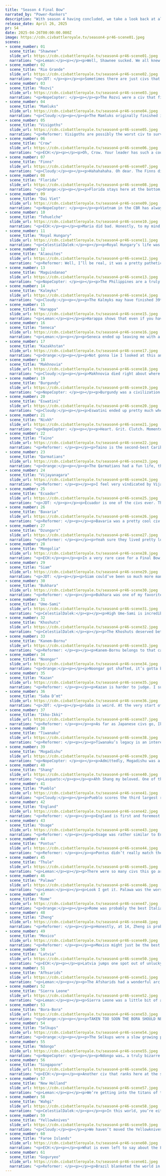 ```yaml
---
title: "Season 4 Final Bow"
narrated_by: "Power-Rankers"
description: "With season 4 having concluded, we take a look back at all 61 civs and decide where we think they REALLY deserved to finish."
release_date: April 26, 2025
pr: S4
date: 2025-04-26T00:00:00.000Z
image: https://cdn.civbattleroyale.tv/season4-pr46-scene01.jpeg
scenes:
- scene_number: 01
  scene_title: "Shawnee"
  slide_url: https://cdn.civbattleroyale.tv/season4-pr46-scene01.jpeg
  narration: "<p>Leman:</p><p></p><p>Well, Shawnee sucked. We all knew they were gonna suck. It's hard to be the American civ that starts in the middle of it all. Shawnee was a civ that didn’t open Liberty or Tradition, got quickly boxed in and rushed down without the strength, bonuses, or moxie to fight against all their neighbors. Even though they were a patent failure, Shawnee at least got to sit in the sub for a second or two when they grabbed that city from Mexico. They promptly died, I know, but dying right after your finest moment turned out to be something of a theme this cbr. </p>"
- scene_number: 02
  scene_title: "Rio Grande"
  slide_url: https://cdn.civbattleroyale.tv/season4-pr46-scene02.jpeg
  narration: "<p>JDT: </p><p></p><p>Sometimes there are just civs that live doing nothing and die doing nothing. Rio Grande slots into that niche pretty well. In retrospect, they are eerily similar to another cool civ that was just absolutely hammered by neighbouring powers notably stronger than they were - X3 Brazil. Both came into the royale with very solid mid-tier projections, being seen as nations with decent past results and decent AI who are hampered by being hemmed in by bigger fish. Both proceeded to buttfumble the chances they had by not settling well early, which was further devastated by game-ruining wars with a much stronger neighbour up north. While it did take a while for them to die, they were on the backfoot from the start, getting pummeled by New Holland, Tiwanaku and even Bora Bora. Really, their biggest contribution is acting as an engine for two of the games most memorable powers in Tiwanaku and Bora. Maybe next time we can get the cowboy, and not the cow. </p>"
- scene_number: 03
  scene_title: "Rozvi"
  slide_url: https://cdn.civbattleroyale.tv/season4-pr46-scene03.jpeg
  narration: "<p>NopeCopter: </p><p></p><p>The Rozvi were a civ that filled an unappreciated role in the epic that was X4 - that of an early-game conqueror struck down for their bloodthirstiness, someone to establish the stakes and then quickly get snuffed out. They had their one cool moment, and then spent the rest of the game rotting - a really unfortunate fate for such a cool civ (I’m not biased trust me). I suppose it’s not all bad, their one cool moment was still more than what some other civs achieved, but there’s a reason they’re third-to-last on the rankings - one city capture doesn’t make up for all the time spent as a rump state.</p>"
- scene_number: 04
  scene_title: "Mamluks"
  slide_url: https://cdn.civbattleroyale.tv/season4-pr46-scene04.jpeg
  narration: "<p>Cloudy:</p><p></p><p>The Mamluks originally finished in a dismal 52nd, but we decided that still wasn’t bad enough and dropped them to 58th. They tried a little bit at the start but then they got absolutely destroyed and deserved it.</p>"
- scene_number: 05
  scene_title: "Visigoths"
  slide_url: https://cdn.civbattleroyale.tv/season4-pr46-scene05.jpeg
  narration: "<p>Reformer: Visigoths are possibly the worst civ to survive to the top half of civs. All you need to see is the -34 on the slide. They barely deserve a mention. To match their non-existent presence in the game. Let’s hope next season’s Iberia is a bit more lively. </p>"
- scene_number: 06
  scene_title: "Crow"
  slide_url: https://cdn.civbattleroyale.tv/season4-pr46-scene06.jpeg
  narration: "<p>ECH:</p><p></p><p>Oh, Crow. Your leader has such a cool IRL history, it actually quite saddens me that this is where you end up but it’s hard to justify any higher, truly. I suppose we can all be glad you had one slight bright spot in the early episodes - that one counter-invasion that looked set to take down the Yellowknives - that may give some folks satisfaction that you have potential. Not here though, Joe Medicine Crow.</p>"
- scene_number: 07
  scene_title: "Finns"
  slide_url: https://cdn.civbattleroyale.tv/season4-pr46-scene07.jpeg
  narration: "<p>Cloudy:</p><p></p><p>Hahahahaha. Oh dear. The Finns did nothing all season, never captured a city, and wrote themselves out of the game through sheer laziness. With only 5 cities to their name, they would have died quickly if someone remembered that they existed, so we’ve dropped them a whopping 22 places. </p>"
- scene_number: 08
  scene_title: "Florida"
  slide_url: https://cdn.civbattleroyale.tv/season4-pr46-scene08.jpeg
  narration: "<p>Orange:</p><p></p><p>Florida stays here at the bottom, they really did not do much in the royale and kinda just waited for their defeat. What I find more interesting is that they feel like they had more presence than this because they got eliminated in part 26. It feels like they did more than they actually did, but MacGregor’s greatest scam was making us think he’d be more crazy than he was.</p>"
- scene_number: 09
  scene_title: "Dai Viet"
  slide_url: https://cdn.civbattleroyale.tv/season4-pr46-scene09.jpeg
  narration: "<p>NopeCopter: </p><p></p><p>Vietnam in the CBR has always been a land of extremes. On the one hand, you have Mk. 2’s Vietnam, one of the mightiest and most iconic civs in series history, seizing Southeast Asia and southern China and then tearing west all the way to the gates of the Middle East. Then, on the other hand, you have X2’s Vietnam, maybe the shittiest civ in series history, who did practically nothing of note whatsoever. Dai Viet unfortunately leaned more towards the latter end of the spectrum - they were a defensive and religious powerhouse, sure, but they never fought a good war in their entire history and they crumbled as soon as their natural defenses faltered. They died in 54th, and that’s about where they deserved to land. At least the holy wars were fun.</p>"
- scene_number: 10
  scene_title: "Tehuelche"
  slide_url: https://cdn.civbattleroyale.tv/season4-pr46-scene10.jpeg
  narration: "<p>ECH:</p><p></p><p>Maria did bad. Honestly, to my mind, a real F tier performance overall, bottom 5 even (although clearly my peers are a tad more generous). Here’s the thing, everyone recognises that the Southern Cone of South America is a fairly difficult starting region, with mediocre terrain, slow movement and a tendency to get boxed in by civs to the north that start stronger and can block off the hills to get further up. The thing is, the Tehuelche had the capacity to surpass these barriers, plenty of land and a failed neighbour in Rio Grande they could have taken advantage of. Instead, the Tehuelche settled slowly and were shockingly bad at building up the cities they did build; in the CBR the quiet lynchpin of victory is infrastructure, developing your land and thus having great stats. Look at the Afsharids or eventual winner Goguryeo for the opposite of Tehuelche, who had bare lands and 7 science by the end of episode 2. Bora-Bora showing up and clowning on them was the perfect lesson ender, and I think Tehuelche should be grateful for 52nd here.</p>"
- scene_number: 11
  scene_title: "Royal Hungary"
  slide_url: https://cdn.civbattleroyale.tv/season4-pr46-scene11.jpeg
  narration: "<p>CelestialDalek:</p><p></p><p>Royal Hungary’s life was disappointing. They started out with a quick and dirty war against Bavaria where they took Regensburg, making up for their tepid settling pace. Unfortunately, it didn’t help enough. After the initial war, they stagnated, while Latvia and Bavaria quickly boxed them in. The walls were closing in on them when Latvia took Komarom. The walls closed in on them when a nasty coalition war led to them losing half of their remaining cities. It looked like they had some more hope when they and Latvia teamed up on Bavaria. But it wasn’t enough. It never was. Bathory tried a lot of things, but never committed hard enough. She was more focused on a long-distance relationship with Daji. At long last, the two serial killers are together in the Babyloanian submarine, making out and killing their servants for shits and giggles. I think that’s all that she wanted, really. </p>"
- scene_number: 12
  scene_title: "Alaouites"
  slide_url: https://cdn.civbattleroyale.tv/season4-pr46-scene12.jpeg
  narration: "<p>Reformer: Well, I’ll be real, it was a pretty pathetic attempt. At this point I’m not sure Morocco is that great of a TSL. Back in mk2 Morocco did do better, but it’s a nominal improvement. I don’t remember if Morocco was coastal, but for Alaouites being unable to improve sea resources is a pretty big malus. The region doesn’t exactly lend itself to food richness. Now we do know that food-poor regions can produce strong contestants (e.g. Tiwanaku), but I have to imagine that more often than not, this is a serious setback. Sure, it saved them from naval invasions a few times, but I’m not sure the prize is worth the cost here. Maybe we should just give a Tunis TSL a chance again…but I really like the Almohads…agonizing. Let’s hope one of these guys can walk in the Vandals’ footsteps, because Alaouites certainly wasn’t it. </p>"
- scene_number: 13
  scene_title: "Maguindanao"
  slide_url: https://cdn.civbattleroyale.tv/season4-pr46-scene13.jpeg
  narration: "<p>NopeCopter: </p><p></p><p>The Philippines are a truly cursed region in the CBR, seemingly destined never to have a successful contender. Maguindanao was admittedly created in part to try and break that curse, with their militaristic biases and strong position that miraculously worked much better in the CBR than it did in any of my test games. Unfortunately, it’s not called a curse because it produces the expected outcome. Like Mk. 2’s Philippines before them, Maguindanao was reduced from a genuine contender to an early grave by constant, relentless invasions from all sides. Admittedly, with an overperforming Singapore on one side and the Wahgi on the other, maybe Maguindanao never truly stood a chance to begin with. But it’s clear from their highest highs that 60th was far, far too low a rank for Maguindanao. 49th still isn’t impressive by any means, of course, but hopefully this 11-rank jump better reflects just how hard Mag fought.</p>"
- scene_number: 14
  scene_title: "Kalmyks"
  slide_url: https://cdn.civbattleroyale.tv/season4-pr46-scene14.jpeg
  narration: "<p>Cloudy:</p><p></p><p>The Kalmyks may have finished 39th, but we think 48th is more appropriate for the civ that was first to lose its capital, miraculously got it back, lost their second city, and then never recovered. They spent most of the game as an irrelevant rump and gave away some of the few cities they already had to civs like Bukhara. They might have ended up even lower in the final bow if they hadn’t posthumously won our hearts by spawning back in every turn during total war due to an unexpected quirk of their unique ability, making them nearly impossible to kill.</p>"
- scene_number: 15
  scene_title: "Harappa"
  slide_url: https://cdn.civbattleroyale.tv/season4-pr46-scene15.jpeg
  narration: "<p>Leman:</p><p></p><p>Harappa shows that even if you have a strong early game economy, if you do not settle, you don’t build any army, you’re just going to slowly get ground down by your neighbors. Being killed off by the Khoshuts was just embarrassing. However, for that strong economy, and that slight bit of potential Harappa showed in the early game, they get this sizeable bump in the final bow. Also I like them.</p>"
- scene_number: 16
  scene_title: "Seneca"
  slide_url: https://cdn.civbattleroyale.tv/season4-pr46-scene16.jpeg
  narration: "<p>Leman:</p><p></p><p>Seneca ended up leaving me with a positive impression in my mind, because of how scrappy and tenacious they ended up being, but make no mistake, they did a bad job. This is the civ we put in second place at the start of the game and here they are rounding out the bottom quartile. Because despite all their antics, they did a bad job.</p>"
- scene_number: 17
  scene_title: "Kazakhstan"
  slide_url: https://cdn.civbattleroyale.tv/season4-pr46-scene17.jpeg
  narration: "<p>Orange:</p><p></p><p>Not gonna lie I looked at this and thought “what the fuck did Kazakhstan do why are they 45th?” But apparently they had an actual empire for a bit going up the urals and into the arctic, so that was neat. They then got their shit rocked by the Selkups.</p>"
- scene_number: 18
  scene_title: "Makhnovia"
  slide_url: https://cdn.civbattleroyale.tv/season4-pr46-scene18.jpeg
  narration: "<p>Cloudy:</p><p></p><p>Makhnovia died right about where we felt they should. They struggled for most of the game but they had at least a little bit of spark to them, a fleeting demonstration of life and grit and spirit. Too bad they made a lot of really bad decisions and it was all for nothing. At least they fought until the end.</p>"
- scene_number: 19
  scene_title: "Burgundy"
  slide_url: https://cdn.civbattleroyale.tv/season4-pr46-scene19.jpeg
  narration: "<p>NopeCopter: </p><p></p><p>Burgundy was a civilization that, in a just world, would have been a regional power. They settled well, fought well, and managed the nightmarish scenario of constant coalition wars about as well as they could have. If not for one mistake, not pushing England off the mainland, perhaps they could have even gotten away with it. Instead, the cheap tactics of their neighbors brought them down before their time. Burgundy sees a healthy raise in their final score because, yeah, from an objective standpoint they spent most of the game in a MUCH better position than any of their neighbors, they played the game well, and they only died as early as they did because their neighbors wouldn’t lay off them. So long, and thanks for making the Hundred Years’ War an actually entertaining regional rivalry.</p>"
- scene_number: 20
  scene_title: "Eswatini"
  slide_url: https://cdn.civbattleroyale.tv/season4-pr46-scene20.jpeg
  narration: "<p>Cloudy:</p><p></p><p>Eswatini ended up pretty much where they deserved—not in the bottom-most bottom tier, but in the next tier above that, the chronic no-hopers. Their game was far from uneventful—they fought in many wars, settled Madagascar, and defended heroically against numerous neighbors—but they had a bad habit of giving away cities in peace treaties and hemorrhaging outlying cities to civs they could have beaten, starting from episode 2 when they lost their second city to Rozvi. Later, they kept making impressions on us by getting repeatedly liberated and refusing to stay dead. But sadly for them, most of those impressions were pretty bad.</p>"
- scene_number: 21
  scene_title: "Nivkh"
  slide_url: https://cdn.civbattleroyale.tv/season4-pr46-scene21.jpeg
  narration: "<p>NopeCopter: </p><p></p><p>Heart. Grit. Clutch. Momentum. Wanting It More. These are the five Poblometrics, the truest and most accurate method of measuring a Civ’s odds of success, measuring not what a civ theoretically is but what their true essence is. This method of ranking was first devised as a way to explain how the Nivkh were beating the seemingly-superior Ikko-Ikki, in a way making the Nivkh the icon of the Poblometrics. Which is hilarious, considering how the Nivkh fumbled a chance at relevance so hard. They did admittedly have solid stats, and most of their failures came from their unfortunate position between Goguryeo and the Thule, but they only even ended up in that mess because they failed to take completely undefended Goguryeo lands. Most of their game was just a respectable but ultimately fruitless struggle for survival. In the high 40s they go.</p>"
- scene_number: 22
  scene_title: "Taino"
  slide_url: https://cdn.civbattleroyale.tv/season4-pr46-scene22.jpeg
  narration: "<p>Reformer: </p><p></p><p>Taino is the second-best Caribbean civ we’ve had. Yyyeah. I mean the competition is Jamaica and Haiti. Which ain’t much. But also Buccs! So you know what the region can do when the stars align. Unfortunately for the civs that came after the Buccs, it seems that the stars will only align once. In this context of incredibly abysmal performance, Taino’s run is pretty alright. I mean, they lived till 28th! That’s gotta be worth something. They didn’t do much besides live long and maintain respectable tech, but hey, baby steps, baby steps. At this rate, we’ll have a top ten power out of Caribbean in like…a few years. Something to look forward to!</p>"
- scene_number: 23
  scene_title: "Qarmatians"
  slide_url: https://cdn.civbattleroyale.tv/season4-pr46-scene23.jpeg
  narration: "<p>Orange:</p><p></p><p>The Qarmatians had a fun life, they absolutely sucked except for a few sparse moments of ecstasy, and an incredible number of revives. They started out failing to settle at all, then pulled out a huge win against the Afsharids then followed it up with a few more nice captures, before going back to doing jack shit until they got eliminated. Then the real fun happened as they got revived an incredible number of times and no I’m not going to count how many, but it’s a lot, maybe the most we’ve ever had.</p>"
- scene_number: 24
  scene_title: "Vijayanagara"
  slide_url: https://cdn.civbattleroyale.tv/season4-pr46-scene24.jpeg
  narration: "<p>Reformer: </p><p></p><p>I feel very vindicated by Vijayanagara’s performance, and further by what seems like will be a very meagre legacy. I was assured they would do well, and look how that went! Disappointment, disappointment, disappointment.There was a brief period where they were kind of gaming, but it was brief indeed. At most they were impressive when defending, but it’s not hard to defend when the terrain is rough and the approaches are limited. They made South India into their prison and then cherished it like it was something worth celebrating. Let’s hope we’ll get a good South Indian contestant next season. </p>"
- scene_number: 25
  scene_title: "Ecuador"
  slide_url: https://cdn.civbattleroyale.tv/season4-pr46-scene25.jpeg
  narration: "<p>JDT: </p><p></p><p>Ecuador is one of the civs ever. They aren’t the most egregiously boring civ. But to call them exciting is a gross mischaracterization. Hemmed into Northern South America, Ecuador never really got a chance to shine due to the Amazon and the strong settlements of their neighbours. All they really wound up doing was developing at a leisurely pace whilst building an army, the perennial mid tier. Wars with New Holland and Mexico both failed to create any expected gains thanks to jungle terrain and their own incompetence. Eventually, however, Ecuador did something that such notable nothingburgers like Kurdistan and the Finns failed to do - they took a city. Granted, it's the worst city capture of all time, requiring multiple parts to take Lukurmata from a collapsing Tiwanaku and eventually failing to finish the job, leaving Bora Bora and New Holland to scramble for the remains. But hey, that fumble prevents them from being the most forgettable civ of all time, because at least they have a failure people will remember them for. Also, when they got swept by Mexico, that was at least a pretty exciting part, so I gotta give em that. </p>"
- scene_number: 26
  scene_title: "Bavaria"
  slide_url: https://cdn.civbattleroyale.tv/season4-pr46-scene26.jpeg
  narration: "<p>Reformer: </p><p></p><p>Bavaria was a pretty cool civ in like the first five episodes. Or something like that. Being cool for one eighth of a season doesn’t net you much sympathy, so down they go. 36th seems more apt. Though personally I would’ve put them even lower, somewhere in the 40s. </p><p></p><p>Now that I think about it, Bavaria essentially had gifted child syndrome. That’s rough buddy.</p>"
- scene_number: 27
  scene_title: "Dzungars"
  slide_url: https://cdn.civbattleroyale.tv/season4-pr46-scene27.jpeg
  narration: "<p>Reformer: </p><p></p><p>Yeah sure they lived pretty long, but so what? The most memorable part of Dzungars was fielding an outdated army the whole game, followed by failing to cripple Selkups, followed by failing to cripple Khoshuts. Awful things to remember a civ by. Ah, early on they looked…well, mildly promising! I never held much hope for these guys, I’ll be real. But my hope for them was never zero. It would’ve been such a cool reversal. Snatching victory from the jaws of defeat. But naaahhh had to be a gremlin. That’s what really unites the three Oirats of the season. They were all just fucking around. I think that’s worth respecting. </p>"
- scene_number: 28
  scene_title: "Mongolia"
  slide_url: https://cdn.civbattleroyale.tv/season4-pr46-scene28.jpeg
  narration: "<p>ECH:</p><p></p><p>In a very rare case for a Final Bow, Mongolia has ended up in the same rank they died in, huh! What’s up with that? Well, I can speculate that they were a prototypical ‘fine’ civ. They had some cool moments surpassing ‘fine’ - like their adoption of Freedom and the pushbacks against Shang - alongside some mediocre moments like the initial losses to Shang that dented their average, but the usual perception of Mongolia was ‘fine’. They settled fine, had fine enough stats, had a fine spattering of fans but rarely outright hype, and died in a fine, semi-heroic but ultimately irrelevant last stand to the season winner. As such, why deviate from the rank they died in, it’s already a fine enough place to put them!</p>"
- scene_number: 29
  scene_title: "Siam"
  slide_url: https://cdn.civbattleroyale.tv/season4-pr46-scene29.jpeg
  narration: "<p>JDT: </p><p></p><p>Siam could’ve been so much more man. They had such a glowing and fun set of test performances and such a cool unique line. They played their early game to a tee, settling excellently and building a good tech turtle. Then they just kinda did nothing for a while. It was frustrating. By the time they realized they had to actually do things to win the game, it was too little too late. They were too lethargic when attacking the remnants of Vietnam, were thoroughly outscaled by Singapore and Zheng, and failed to capitalize on the failures of India’s clown trio. Really, when Singapore came knocking, it was no surprise they folded. What was surprising was that their final death came at the hands of Gogurt and Wahgi, the first symptom of the global projection that defined the endgame. I really wanted to like Rama. But he didn’t give me enough reasons to like him. </p>"
- scene_number: 30
  scene_title: "Bukhara"
  slide_url: https://cdn.civbattleroyale.tv/season4-pr46-scene30.jpeg
  narration: "<p>Reformer: </p><p></p><p>Bukhara was one of my favorites. Not to begin with, though. I voted for Khiva or something, and notably I was and still am a massive Afsharid fan. But they had so much grit, heart, clutch, and wanting it more. How could you not love these spicy lil guys? Always showing off bigger civs like it was no big deal. Central Asia can be proud, Bukhara did the region well. It’s a rough TSL to pull off, as we’ve seen. Siberia is just next door, the Himalayas are impregnable, and civs from the south are often hard to contend with too. The neighborhood certainly doesn’t help. Mostly flat terrain with tough neighbors…yikes. Makes Bukhara all that much more impressive. Kudos to them. </p>"
- scene_number: 31
  scene_title: "Ume-Sami"
  slide_url: https://cdn.civbattleroyale.tv/season4-pr46-scene31.jpeg
  narration: "<p>CelestialDalek:</p><p></p><p>High Ume-Sami is incredibly generous. They might not have been Visigoth levels of useless, but they were pretty much invisible the entire game. Just how useless? Their second city capture was during total war. The entire game, they looked like a mid-tier contender, able to take on the Finns, but they never did. They lost one war to the Faroes, gave up, and ate shit until they died of shit poisoning. We ranked them fairly high consistently because we thought that they’d wake up somewhere, somehow, and do something. But they never did. They skipped work every day of their life and then retired. Fuck you, Ume-Sami, for getting our hopes up that you’d paint the map in your beautiful colors. I regret ranking them 39th, because they deserved lower and I didn’t remember just how fucking useless they were until I started writing this. </p>"
- scene_number: 32
  scene_title: "Khoshuts"
  slide_url: https://cdn.civbattleroyale.tv/season4-pr46-scene32.jpeg
  narration: "<p>CelestialDalek:</p><p></p><p>The Khoshuts deserved better. They looked like they were doing mediocre in the very beginning, until an utterly moronic peace deal led to them ceding the unthreatened city of Lhasa to the Dzungars and making their empire into a bizarre snake-like creature. Then, for a while, they did absolutely nothing. </p><p></p><p>Until they killed Harappa. </p><p></p><p>All of Harappa’s neighbors were ganging up on them, but by some miracle the Khoshuts came out of the coalition war with ALL of Harappa’s cities. This didn’t make them a major power by any means, but they were respectable. They became even more respectable by fending off a coalition war and retaking Lhasa. But then, the Afsharids came, and ate their empire in one gulp.</p><p></p><p>The Khoshuts played quite well after their initial diplomatic blunder. In the end, that diplomatic blunder probably wouldn’t have helped much. They were never a frontrunner: Harappa was so small that their complete capture turned the Khoshuts only into a mid-tier power. It’s fitting that they’re pretty much right at the middle.</p>"
- scene_number: 33
  scene_title: "Kanem-Bornu"
  slide_url: https://cdn.civbattleroyale.tv/season4-pr46-scene33.jpeg
  narration: "<p>Reformer: </p><p></p><p>Kanem-Bornu belongs to that caste of most respectable civs: the caste of underdogs that punched above their weightclass. For the vast majority of their existence they were fighting statistically superior foes, and without fail, they triumphed. The most staggering of these triumphs was against Saba-D’mt, of course - the promised child of Africa, with everything given to them on a silver platter. Kanem humiliated them twice, if memory serves. Of course, Kanem did eventually die, but it was a life well lived, full of underdog adventures. What more could you hope for?</p>"
- scene_number: 34
  scene_title: "Noongar"
  slide_url: https://cdn.civbattleroyale.tv/season4-pr46-scene34.jpeg
  narration: "<p>Orange:</p><p></p><p>Noongar got shafted, it’s gotta be said. They were shafted nearly the entire game, sadly often of their own accord. They were in constant struggle the whole time and I feel sorry for them. And you know what the total war hurt them most, Palawa should’ve died before them, they got shafted there too. But within all the shafting, their own inability to break out brings them down here to the low 20s.</p>"
- scene_number: 35
  scene_title: "Kazan"
  slide_url: https://cdn.civbattleroyale.tv/season4-pr46-scene35.jpeg
  narration: "<p>Reformer: </p><p></p><p>Kazan is harder to judge. I suppose, then, it makes sense that they more or less keep their middling position just above 30. Kazan got off to a middling start, peaked when Kazakhstan collapsed, and then continued on a middling trajectory. Most people, including rankers, probably remember them for that brief time in the spotlight, and so they get to stay in the top half of civs, even if just by their average rank they should probably be lower.</p>"
- scene_number: 36
  scene_title: "Saba D’mt"
  slide_url: https://cdn.civbattleroyale.tv/season4-pr46-scene36.jpeg
  narration: "<p>JDT: </p><p></p><p>Saba is weird. At the very start of the game, we saw them fall to the valleys of last place, wrought by their inactive settling and the Mamluks forward settling them in Sudan. But then something incredible happened. Buoyed by Mogadishu’s massive trade routes, Saba entered their first golden age, supercharging their production and growth from bottom feeders to the best in the cylinder. With this immense production spike, they built a strong empire, bloodying the Mamluks and Kanem Bornu and rising to become one of Africa’s big three thanks to the retention of a pretty good statline. Unfortunately, pretty good was all we ever got of them. </p><p></p><p>Scraps with Ndongo, Sierra Leone and Pontus went nowhere, while their “pretty good” stats began to look increasingly dismal thanks to their neighbours simply outscaling them. Meanwhile, their whipping boy of Mogadishu managed to somehow recover from perpetual mediocrity and build a very advanced statline for themselves going into the endgame. Follow this up with continued stalled wars, and you got a recipe for a downfall, brought expressly at the hands of Mogadishu and Sierra Leone. As other PRs have stated before, they went from zero to hero back to zero again. </p>"
- scene_number: 37
  scene_title: "Ikko-Ikki"
  slide_url: https://cdn.civbattleroyale.tv/season4-pr46-scene37.jpeg
  narration: "<p>Reformer: </p><p></p><p>As far as Japanese civs go, Ikko was pretty cool. Early aggression against Shang brought excitement to East Asia. They kept up alright in tech. But somewhere along the way, they turned into a sycophant, a Goguryeo minion, serving the interests of a foreign power. Where did it all go wrong. Regardless of what Ikko could’ve done differently, being a toady will be their long-term legacy. Not a great legacy, that, but I suppose there is worse. </p>"
- scene_number: 38
  scene_title: "Tiwanaku"
  slide_url: https://cdn.civbattleroyale.tv/season4-pr46-scene38.jpeg
  narration: "<p>Reformer: </p><p></p><p>Tiwanaku’s legacy is an interesting one. They built a respectable early game empire, and we were all preaching to the choir, predicting that Tiwanaku would be one of the big dogs for a long, long time. All they really needed to do was clip New Holland’s wings and hold against a Bora-Bora naval assault. Unfortunately, they did neither. It is a classic case of a strong civ not taking advantage of their strengths, but arguably taken to the extreme. Tiwanaku had everything and lost everything. And somehow, there were MULTIPLE examples of this in x4. Shang and Pueblo come to mind. And frankly, this kind of rise and fall is my favorite kind of arc. It shows just how dynamic the game is- and that we’re moving in the right direction with the gameplay modifications.</p>"
- scene_number: 39
  scene_title: "Mogadishu"
  slide_url: https://cdn.civbattleroyale.tv/season4-pr46-scene39.jpeg
  narration: "<p>NopeCopter: </p><p></p><p>Admittedly, Mogadishu was a bit of a dodged bullet with how insane their uniques are in a vacuum, not that it made their initial sleepy playstyle any less frustrating given the potential we all knew they had. But what should have been a performance worthy of the 40s was saved by Mogadishu’s incredibly active and scrappy later performance, picking off enemies all across the map and even putting up a good fight in the midst of Total War. Admittedly they still didn’t really achieve nearly enough to warrant their initial placement of 15th, mostly picking off bottom feeders and throwing hands with Saba-D’mt to little effect, but they were still entertaining and they had a nice little Indian Ocean empire by the end of it all.</p>"
- scene_number: 40
  scene_title: "Shang"
  slide_url: https://cdn.civbattleroyale.tv/season4-pr46-scene40.jpeg
  narration: "<p>Lasqueto:</p><p></p><p>Ahh Shang my beloved. One of the most catastrophic throws of the season and yet I can’t help but love them for it. Civs that fail are a dime a dozen, but there’s something to be said for the ones that go out of their way to self immolate. They really looked like they had something going for them; they peaked in 1st before enjoying a comfortable run in the top 10. Then Daji just decided to tank her entire run by murdering all her civilians and throwing every city deep into resistance. Can’t say it wasn’t historically accurate, but instead of bringing on the Zhou dynasty it brought on Goguryeo. I can’t help but wonder what the alternate timeline would’ve been. You could argue her collapse was what let Goguryeo go on to win it all. They were already big, but maybe the lack of competition was what helped them. Obviously I would’ve loved to see Shang stay alive and kick more ass, but it wasn’t to be.</p>"
- scene_number: 41
  scene_title: "Pueblo"
  slide_url: https://cdn.civbattleroyale.tv/season4-pr46-scene41.jpeg
  narration: "<p>Cloudy:</p><p></p><p>Pueblo scores the third largest rank change of any civ in the final bow, and the second highest rise, off the backs of a strong early to mid game performance that ended so fast we weren’t totally sure what even happened. But during the time they were around, the Pueblo were seen as a strong contender, standing at the top of North America for quite a while and reaching #2 overall in episodes 9 and 13. They might have been re-ranked even higher for the final bow if not for the fact that they made mistakes that contributed to their premature undoing, including their failure to capitalize on weak neighbors over whom they had a massive military advantage. Still, they were impressive while they lasted.</p>"
- scene_number: 42
  scene_title: "England"
  slide_url: https://cdn.civbattleroyale.tv/season4-pr46-scene42.jpeg
  narration: "<p>Reformer: </p><p></p><p>England is first and foremost remembered as a brave civ. A bulwark against the villainous Faroes, those harbingers of winter. England was successful against the lousy civs of mainland Europe, but their efforts were still in vain. England well and truly died before they deserved to, and were outlived by many of the aforementioned lousy mainlanders. But England’s accomplishments were of course greater than the combined accomplishments of the likes of Visigoths, Burgundy, and Bavaria. Hence their ascension all the way to 20th. Nothing to sneeze at. I still wish things could’ve been different, but we’ll have to make do with what we’ve got. </p>"
- scene_number: 43
  scene_title: "Osage"
  slide_url: https://cdn.civbattleroyale.tv/season4-pr46-scene43.jpeg
  narration: "<p>Reformer: </p><p></p><p>Osage was rather similar to England - punching above their weightclass and impressing the observers. They met a similar end as well, crushed under the heel of the king of the region. But what Osage has over England is wild shenanigans. Osage units dispersed across the cylinder, infiltrating random cities and spreading chaos wherever they could. Osage had already won over many hearts with their grit, but these chaotic shenanigans sealed the deal - and the rankers were certainly not unaffected. And so they keep their final rank of 19, which is very respectable indeed. </p>"
- scene_number: 44
  scene_title: "Pontus"
  slide_url: https://cdn.civbattleroyale.tv/season4-pr46-scene44.jpeg
  narration: "<p>Reformer: </p><p></p><p>Pontus didn’t really match the hype. They didn’t do badly by any means, but like, if you had to recall what they did in this game, I think you’d have a tough time. Or, most people would, anyway. They fought Makhno a few times. Eventually they got a city out of it. They fought Royal Hungary once or twice, notably losing the first time around. They fought Qarms twice- lost the first time, crushed them the second time. And then, Total War, of course. It’s been rehashed to death, but I’ll mention it one more time. Pontus’ UA will be the ONE thing we’ll remember about Pontus, because they did NOTHING ELSE OF NOTE. That’s not a great thing to be remembered for. Unless you hated Wahgi like I did. In which case WOOOO LET’S GO PONTUS IT’S ALL ABOUT THE PONTUS.</p>"
- scene_number: 45
  scene_title: "Thule"
  slide_url: https://cdn.civbattleroyale.tv/season4-pr46-scene45.jpeg
  narration: "<p>Leman:</p><p></p><p>There were so many civs this go around that spent a decent chunk of time in the top tier and then were cut down by the heavy hitters far before we expected. Thule was one of those and their strength is represented in this sizable ten place jump from their actual finish. They were a size I liked a lot but were hampered a lot by geography and one of their two expansion paths turning into complete juggernauts. That being said they played a good game, built a great economy and were a solid addition to the game.</p>"
- scene_number: 46
  scene_title: "Palawa"
  slide_url: https://cdn.civbattleroyale.tv/season4-pr46-scene46.jpeg
  narration: "<p>Leman:</p><p></p><p>Look I get it. Palawa was the worst Australian winner and the only civ to win the continent without ever coming close to uniting it. And I know we don’t really like civs who settle well and do nothing for the whole game. But I would like to say that even though they did do all that, it's not entirely their fault that they were a naval power with only land expansion options. I mean it’s a little their fault. But still despite all that they finished in the top ten, they had some impressive defense against Wahgi and Singapore in the final episodes, and that’s enough for 16th place.</p>"
- scene_number: 47
  scene_title: "Rome"
  slide_url: https://cdn.civbattleroyale.tv/season4-pr46-scene47.jpeg
  narration: "<p>Orange:</p><p></p><p>Rome was probably the best Italian civ we’ve had, and that’s pretty cool. They almost united the Med, they invaded into North Africa, they were overall pretty cool. I uh, don’t really know what else I can say about them. They could’ve done better but they didn’t, but they did pretty good for where they were, so that’s something I guess. They did pretty well.</p>"
- scene_number: 48
  scene_title: "Zheng"
  slide_url: https://cdn.civbattleroyale.tv/season4-pr46-scene48.jpeg
  narration: "<p>Reformer: </p><p></p><p>Honestly, at 14, Zheng is probably a fair bit overrated. They had a great early game, and a pretty good midgame, but then stagnated so hard that there’s not even anything to mention for 300-ish turns. That’s a crazy amount of time to spend sitting around doing nothing, so it surprises me to see them this high. But the rankers have spoken. Part of it, I’m sure, is the fact that there’s not a lot of civs that deserve this spot any more than Zheng does. Zheng impressed us and then kept it all together for a respectably long time. When I put it more charitably like so, their rank up here makes more sense. Not like I’m displeased, I loved Zheng. Glad to see them get love in the final bow. </p>"
- scene_number: 49
  scene_title: "Mexico"
  slide_url: https://cdn.civbattleroyale.tv/season4-pr46-scene49.jpeg
  narration: "<p>Reformer: </p><p></p><p>Mexico might just be the best Central American civ we’ve ever had. My memory’s not good enough to say that with absolute certainty. But I’m preeetty sure. This nets them a respectable place in the top 15, a sizable jump from where they died. Their struggles against hard-hitting top dogs like Pueblo, Yellowknives, and New Holland have been burnt into the memories of the observers. The persistence required to build the Mexican Empire cannot be understated. And perishing at the hands of the Wahgi made them a martyr, too. So close to glory… </p>"
- scene_number: 50
  scene_title: "Latvia"
  slide_url: https://cdn.civbattleroyale.tv/season4-pr46-scene50.jpeg
  narration: "<p>ECH:</p><p></p><p>Latvia jumps one spot out of unlucky 13th to 12th, signifying that their place in the top 15 wasn’t just some lucky dodging, but a fitting place for an impressive civ. Some may have forgotten Latvia being ranked 56th in Part 0, but they worked hard to prove themselves as one of the more competent minds we’ve seen out of the eastern half of Europe, punctuated by a doggedness in the face of hardy opposition that’s very praiseworthy. Underpinning all of this was an astounding ability to build up grand cities, which in turn produced top of the line stats from a smaller empire, a trait most European contenders next season should learn from, given the typical lesser space there.</p><p></p><p>Honestly, you probably could concoct a narrative of Latvia’s journey that makes it sound unimpressive, one where they’re just a decent settler with meh stats that mostly went against rumps and ultimately lost when put against true powers, and perhaps the capability to do that is a sign this civ doesn’t quite make the top 10, but that’s a pretty malicious framing and not one a civ this scrappy deserves, in my view.</p>"
- scene_number: 51
  scene_title: "Afhsarids"
  slide_url: https://cdn.civbattleroyale.tv/season4-pr46-scene51.jpeg
  narration: "<p>Leman:</p><p></p><p>The Afsharids had a wonderful arc this season that kind of epitomizes why I loved this season so much. There were so many ups and downs with this civ that culminated in an impressive finish and a wonderful legacy. They started with some solid settling, early bullying of their neighbors, before dropping cities to Qarmatians and slumbering for a while, only to wake up and entirely and completely eviscerate the Khoshuts in a way nobody had really expected. Then they spent a few episodes being active before being too overwhelmed by Wahgi troops to do anything. We counted them out again, thinking that all those Wahgi troops would hallow them out and leave them for dead but they didn’t. Afsharids managed to just barely hold on, and claim a top ten spot. Then they were revived and still continued to be active being one of the only revived civs I’ve ever seen to ever GAIN cities. What a wild ride. </p>"
- scene_number: 52
  scene_title: "Sierra Leone"
  slide_url: https://cdn.civbattleroyale.tv/season4-pr46-scene52.jpeg
  narration: "<p>Leman:</p><p></p><p>Sierra Leone was a little bit of a late bloomer, and, like the Afsharids, has a storied history filled with ups and downs and downs and ups. A strong start bullying the Alaouites parlayed into a sleepy midgame only to then transition to an explosive back third of the pre-Total War episodes, where Sierra Leone took on Kanem-Bornu, Saba D’mt and Rome in quick succession making quick work of all three of them. It was the unrelenting march of Faroe Islands coupled with Pontus’ unique ability that eventually did them in, but despite their spectacular collapse at the end of the game Sierra Leone played wonderfully.</p>"
- scene_number: 53
  scene_title: "Bora-Bora"
  slide_url: https://cdn.civbattleroyale.tv/season4-pr46-scene53.jpeg
  narration: "<p>Orange:</p><p></p><p>TAKEN TOO SOON THE BORA SHOULD NEVER HAVE DIED WHAT A MAGNIFICENT CIV THEY WERE FUCKIN BEAUTIFUL AND I LOVE THEM. Like you don’t understand they were a home grown Polynesian civ that did a far off settle right at the beginning and turned that into an empire and it’s hard to get better than that. Now I know I was a super supporter from the start, but Bora-Bora really did win over nearly everyone with their antics, and they did so well. It was an utter shame that Wahgi, who sucked at war and just did a bunch of settling before doing nothing for ages, was the one who beat Bora solely through an insane tech lead and an endless amount of units despite their incompetence and Bora’s prowess. The highest popularity in NopeCopter’s poll by far is just proof of their greatness. Love you Bora-Bora, thank you.</p>"
- scene_number: 54
  scene_title: "Selkups"
  slide_url: https://cdn.civbattleroyale.tv/season4-pr46-scene54.jpeg
  narration: "<p>Orange:</p><p></p><p>The Selkups were a slow growing power, almost the ideal Siberian civ, and they did super well with it. It took all the way to total war for their slow growth to show itself as not being fast enough, as their lack of tech doomed them. But they were a constant domineering threat for the whole game otherwise.</p>"
- scene_number: 55
  scene_title: "Ndongo"
  slide_url: https://cdn.civbattleroyale.tv/season4-pr46-scene55.jpeg
  narration: "<p>NopeCopter: </p><p></p><p>Ndongo was… a truly bizarre existence. Both created and voted in pretty much as a joke, their status for 90% of the game as a lazy mid-tier just sort of existing at the bottom of the map did not go over well with anybody, and really should have doomed them to forgettable mid-tier status. But HOLY SHIT, that Total War run. Perhaps the greatest Total War run in history, relative to their position before Total War at least. It’s easy to overlook Ndongo’s performance in those last six episodes because they got lucky and didn’t end up living to the end, but make no mistake: this civ with 16 cities and a dream managed to QUADRUPLE the size of their empire DURING TOTAL WAR, not only holding off but often actively winning against Sierra Leone, Singapore, the Faroes, and even (until Sudden Death) Goguryeo. They basically united a continent by decolonizing it. These fuckers punched a hole clean through the eternal number-two civ, up through the Mediterranean, while also holding off the game’s eventual winner. And make no mistake - without those XCOMs, they would have kept holding the line, and we have the no-XCOM runs to prove it. They do still drop two spots because, yeah, they really didn’t achieve much for 90% of the game whereas a couple other civs were top-tier powers throughout the game, but Ndongo built their fortunes at the end of the world and made the mightiest civs on the cylinder look like a bunch of fools. And as the civ that got me to start actually modding in the first place, I couldn’t be happier for them. Hopefully this was a satisfying end to Nzinga’s three-act character arc.</p>"
- scene_number: 56
  scene_title: "Singapore"
  slide_url: https://cdn.civbattleroyale.tv/season4-pr46-scene56.jpeg
  narration: "<p>ECH:</p><p></p><p>Another civ that ranks here at the same place they were eliminated, although it’s a tad more impressive when scratching at the Top 5. Let me state my bias, Singapore was my target of cheer from the start, hell, before the start considering my campaigning for them in voting. I’m a modern history and politics junkie with a fascination for Lee Kuan Yew’s story, so I’ve been rooting for Singapore’s inclusion every season, even with the knowledge that they’re a relatively low aggression economy civ with a bad reputation in games, just for the fun of seeing this modern city state go up against conquerors. I can’t have asked for a much better result, as Singapore really showed how a fairly tall gameplay strategy can work, beelining the naval techs they needed to hold their own in Southeast Asia and even for a moment dominate the Indian Ocean. After Timor-Leste’s victory, their turnaround from being judged 61st in Part 0 may be less unique, but it shouldn’t be undervalued. Godspeed, LKY.</p>"
- scene_number: 57
  scene_title: "New Holland"
  slide_url: https://cdn.civbattleroyale.tv/season4-pr46-scene57.jpeg
  narration: "<p>Leman:</p><p></p><p>We’re getting into the titans of this game. New Holland I think got a bit of a bad rap throughout this game. They were often criticised for being sleepy, for being incapable of taking open goals.  I disagree. I think New Holland played a masterful game. I think they took action when they needed to, expanded their empire by taking the easy wins when they were presented, and grew through meticulous, methodical elimination of their rivals at the most opportune times. Then in Total War, they were the only one of the final four with the Wahgi horde at their gates, and they swatted Wahgi out of South America with apparent ease. Between total war and the fall of Tiwanaku, New Holland never walked into a war they were not sure they would win, clearly earning their moniker, the Reaper of the Americas. </p>"
- scene_number: 58
  scene_title: "Wahgi"
  slide_url: https://cdn.civbattleroyale.tv/season4-pr46-scene58.jpeg
  narration: "<p>CelestialDalek:</p><p></p><p>In this world, you’re either a Boraliever or a Wahgigafan. Thus, there are fewer civs more polarizing than the Wahgi. Everything that can be said about them has already been said. After the invasion of Bora, they were absolute titans - eating Puni’s massive empire turned them into a seemingly unstoppable superpower. </p><p>But there was one thing that could stop them dead in their tracks: debt. Humiliating amounts of debt. They carpeted far too early, and even after their own lands were covered, they kept going. It started by losing about 900 gold per turn. Then, after a few episodes, 4000. Then 6000. Then 14000. </p><p></p><p>The episode before Total War, they were losing 109,174 gold per turn. </p><p></p><p>Their debt dropped their effective science to zero. They could no longer research techs. They were carpeting the globe, but with outdated units. Even though they had a military score in the millions, they were the definition of a paper tiger. After their initial gains in Total War, they lost 50 cities the next episode. They’d exhausted all their units, and that was basically it. Somehow, they’d cheated the system, but it came back to bite. The largest military the CBR has ever seen was, at the end, its own undoing. </p><p></p><p>They were hated by many, loved by some, and imploded catastrophically, but there’s little doubt that they were the most influential civ on the course of the game, perhaps even more influential than the eventual winner. </p>"
- scene_number: 59
  scene_title: "Yellowknives"
  slide_url: https://cdn.civbattleroyale.tv/season4-pr46-scene59.jpeg
  narration: "<p>Cloudy:</p><p></p><p>We haven’t moved the Yellowknives relative to their actual final rank, because they deserved what they got... and what they got was the entire continent of North America. They fought hard for it, springing back from having the smallest army in the world to brutally dismantle foes who had hopes just as high as theirs. They still held most of their continent when the game ended, cementing their legacy once and for all. We have little to add; their final placement spoke for itself.</p>"
- scene_number: 60
  scene_title: "Faroe Islands"
  slide_url: https://cdn.civbattleroyale.tv/season4-pr46-scene60.jpeg
  narration: "<p>ECH:</p><p></p><p>What is even left to say about the Faroes’ performance. There was never a point during this season where they didn’t feel on top of things, even for the span of episodes they chose to just sit on their laurels. They’d be in the running for most consistently dominant civ in CBR history if they weren’t sitting next to an equally consistent and continually more active season winner. They were second 15 times throughout the 46 episodes, not to mention their 17 times in first place, including a legendary run from Episodes 4 to 14. They weren’t popular for how they did it, but a silver was earned.</p>"
- scene_number: 61
  scene_title: "Goguryeo"
  slide_url: https://cdn.civbattleroyale.tv/season4-pr46-scene61.jpeg
  narration: "<p>Reformer: </p><p></p><p>Brazil blanketed the world in units, suffocating all resistance. Moors were an underdog in the endgame and had to fight tooth and nail to defeat the likes of Kazakhs and Iroquois. Chukchi came from nowhere with a steel chair to win, to everyone’s surprise. Timor-Leste was ranked dead last initially, and clawed their way from that pit to win regardless. </p><p></p><p>So, what did Goguryeo do? Well, Goguryeo…played the game. They played a solid, consistent, reliable game. A linear rise to power, with setbacks coldly calculated out of way. It is the least spectacular way to win, and I fear Goguryeo will be the least memorable winner once some time has passed. Not that it wouldn’t be sort-of deserved, but I have to feel bad for the guy who does everything right and doesn’t get the respect that is due. SURELY the guy who played a flawless game deserves the highest accolades. But the truth is that we naturally gravitate towards the more exciting stories. The triumphant underdog will always get more love. </p><p></p><p>The unfortunate truth is that in the hall of fame, Goguryeo might as well be the wallpaper.</p>"
---
```


